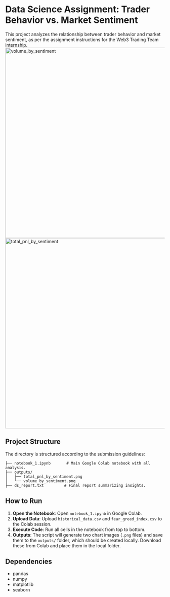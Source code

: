 # Data Science Assignment: Trader Behavior vs. Market Sentiment

This project analyzes the relationship between trader behavior and market sentiment, as per the assignment instructions for the Web3 Trading Team internship.
<img width="1000" height="600" alt="volume_by_sentiment" src="https://github.com/user-attachments/assets/fa157a06-b448-4011-a255-75d475065876" />
<img width="1000" height="600" alt="total_pnl_by_sentiment" src="https://github.com/user-attachments/assets/c940339a-dc91-4161-8ba5-a1d54479c5e7" />

## Project Structure

The directory is structured according to the submission guidelines:

```ds_<candidate_name>/
├── notebook_1.ipynb       # Main Google Colab notebook with all analysis.
├── outputs/
│   ├── total_pnl_by_sentiment.png
│   └── volume_by_sentiment.png
├── ds_report.txt         # Final report summarizing insights.
```


## How to Run

1.  **Open the Notebook**: Open `notebook_1.ipynb` in Google Colab.
2.  **Upload Data**: Upload `historical_data.csv` and `fear_greed_index.csv` to the Colab session.
3.  **Execute Code**: Run all cells in the notebook from top to bottom.
4.  **Outputs**: The script will generate two chart images (`.png` files) and save them to the `outputs/` folder, which should be created locally. Download these from Colab and place them in the local folder.

## Dependencies

- pandas
- numpy
- matplotlib
- seaborn
